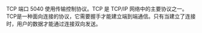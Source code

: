 TCP 端口 5040 使用传输控制协议。TCP 是 TCP/IP 网络中的主要协议之一。TCP是一种面向连接的协议，它需要握手才能建立端到端通信。只有当建立了连接时，用户的数据才能通过连接双向发送。
